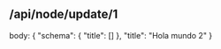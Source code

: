 ## /api/node/update/1

body:
{
	"schema": {
	  "title": []
    },
    "title": "Hola mundo 2"	
}


         
